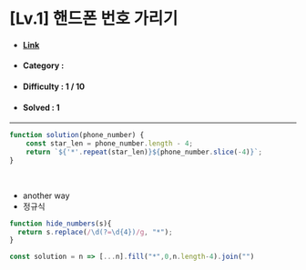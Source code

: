 # [Lv.1] 핸드폰 번호 가리기 
* #### [Link](https://school.programmers.co.kr/learn/courses/30/lessons/12948)
* #### Category : 
* #### Difficulty : 1 / 10  
* #### Solved : 1

<hr />

```js
function solution(phone_number) {
    const star_len = phone_number.length - 4;
    return `${'*'.repeat(star_len)}${phone_number.slice(-4)}`;
}
```

<br />

* another way
* 정규식 
```js
function hide_numbers(s){
  return s.replace(/\d(?=\d{4})/g, "*");
}
```
```js
const solution = n => [...n].fill("*",0,n.length-4).join("")
```
